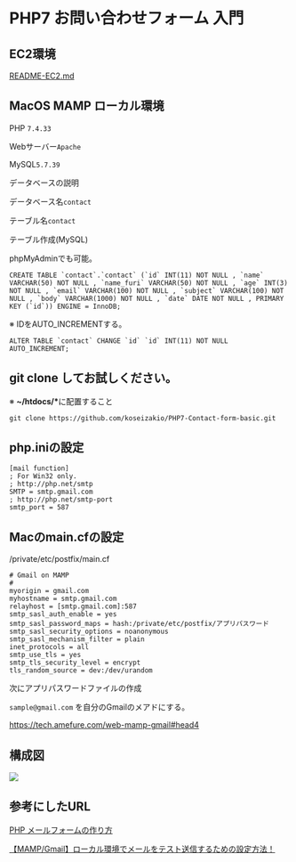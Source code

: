# PHP7 お問い合わせフォーム 入門

## EC2環境
[README-EC2.md](./README-EC2.md)

## MacOS MAMP ローカル環境

PHP ```7.4.33```

Webサーバー```Apache```

MySQL```5.7.39```


データベースの説明

データベース名```contact```

テーブル名```contact```

テーブル作成(MySQL)

phpMyAdminでも可能。

```
CREATE TABLE `contact`.`contact` (`id` INT(11) NOT NULL , `name` VARCHAR(50) NOT NULL , `name_furi` VARCHAR(50) NOT NULL , `age` INT(3) NOT NULL , `email` VARCHAR(100) NOT NULL , `subject` VARCHAR(100) NOT NULL , `body` VARCHAR(1000) NOT NULL , `date` DATE NOT NULL , PRIMARY KEY (`id`)) ENGINE = InnoDB;
```
※ IDをAUTO_INCREMENTする。
```
ALTER TABLE `contact` CHANGE `id` `id` INT(11) NOT NULL AUTO_INCREMENT;
```

## git clone してお試しください。

※ <strong>~/htdocs/*</strong>に配置すること

```
git clone https://github.com/koseizakio/PHP7-Contact-form-basic.git
```
## php.iniの設定

```
[mail function]
; For Win32 only.
; http://php.net/smtp
SMTP = smtp.gmail.com
; http://php.net/smtp-port
smtp_port = 587
```

## Macのmain.cfの設定

/private/etc/postfix/main.cf

```
# Gmail on MAMP
#
myorigin = gmail.com
myhostname = smtp.gmail.com
relayhost = [smtp.gmail.com]:587
smtp_sasl_auth_enable = yes
smtp_sasl_password_maps = hash:/private/etc/postfix/アプリパスワード
smtp_sasl_security_options = noanonymous
smtp_sasl_mechanism_filter = plain
inet_protocols = all
smtp_use_tls = yes
smtp_tls_security_level = encrypt
tls_random_source = dev:/dev/urandom
```

次にアプリパスワードファイルの作成

```sample@gmail.com``` を自分のGmailのメアドにする。

https://tech.amefure.com/web-mamp-gmail#head4

## 構成図

![](./img/diagram.png)

## 参考にしたURL

[PHP メールフォームの作り方](https://www.webdesignleaves.com/pr/php/php_contact_form_01.php)

[【MAMP/Gmail】ローカル環境でメールをテスト送信するための設定方法！](https://tech.amefure.com/web-mamp-gmail)
